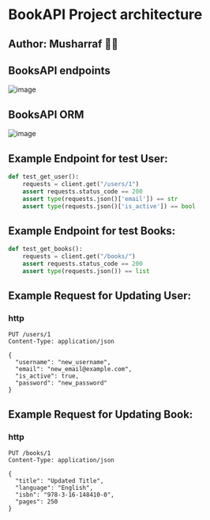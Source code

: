 # BookAPI Project architecture
## Author: Musharraf 👨‍💻

## BooksAPI endpoints

![image](https://github.com/themusharraf/FastAPIBooks/assets/122869450/1517ab38-808e-4848-b8bb-9cd2667fe1bd)

## BooksAPI ORM

![image](https://github.com/themusharraf/FastAPIBooks/assets/122869450/aae7e4d1-2eb5-4efa-a9f8-74937c6a319d)

## Example Endpoint for test User:

```python
def test_get_user():
    requests = client.get("/users/1")
    assert requests.status_code == 200
    assert type(requests.json()['email']) == str
    assert type(requests.json()['is_active']) == bool

```
## Example Endpoint for test Books:

```python
def test_get_books():
    requests = client.get("/books/")
    assert requests.status_code == 200
    assert type(requests.json()) == list
```
   
## Example Request for Updating User:
### http

```http
PUT /users/1
Content-Type: application/json

{
  "username": "new_username",
  "email": "new_email@example.com",
  "is_active": true,
  "password": "new_password"
}
```
## Example Request for Updating Book:
### http

```http
PUT /books/1
Content-Type: application/json

{
  "title": "Updated Title",
  "language": "English",
  "isbn": "978-3-16-148410-0",
  "pages": 250
}
```
